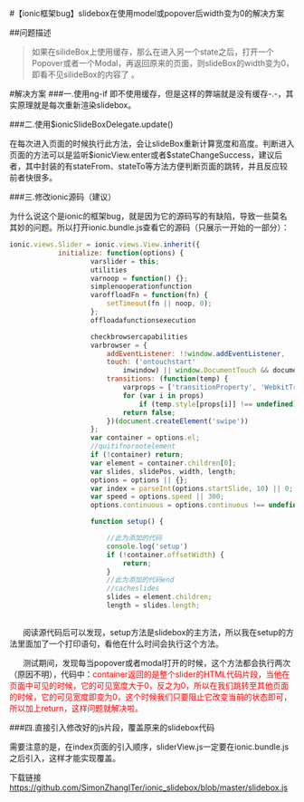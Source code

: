 #【ionic框架bug】slidebox在使用model或popover后width变为0的解决方案

##问题描述
> 如果在silideBox上使用缓存，那么在进入另一个state之后，打开一个Popover或者一个Modal，再返回原来的页面，则slideBox的width变为0，即看不见silideBox的内容了 。
 
#解决方案
###一.使用ng-if
即不使用缓存，但是这样的弊端就是没有缓存-.-，其实原理就是每次重新渲染slidebox。

###二.使用$ionicSlideBoxDelegate.update()

在每次进入页面的时候执行此方法，会让slideBox重新计算宽度和高度。判断进入页面的方法可以是监听\$ionicView.enter或者$stateChangeSuccess，建议后者，其中封装的有stateFrom、stateTo等方法方便判断页面的跳转，并且反应较前者快很多。

###三.修改ionic源码（建议）

为什么说这个是ionic的框架bug，就是因为它的源码写的有缺陷，导致一些莫名其妙的问题。所以打开ionic.bundle.js查看它的源码（只展示一开始的一部分）：

``` javascript
ionic.views.Slider = ionic.views.View.inherit({
            initialize: function(options) {
                    varslider = this;
                    utilities
                    varnoop = function() {};
                    simplenooperationfunction
                    varoffloadFn = function(fn) {
                        setTimeout(fn || noop, 0);
                    };
                    offloadafunctionsexecution

                    checkbrowsercapabilities
                    varbrowser = {
                        addEventListener: !!window.addEventListener,
                        touch: ('ontouchstart'
                            inwindow) || window.DocumentTouch && documentinstanceofDocumentTouch,
                        transitions: (function(temp) {
                            varprops = ['transitionProperty', 'WebkitTransition', 'MozTransition', 'OTransition', 'msTransition'];
                            for (var i in props)
                                if (temp.style[props[i]] !== undefined) returntrue;
                            return false;
                        })(document.createElement('swipe'))
                    };
                    var container = options.el;
                    //quitifnorootelement
                    if (!container) return;
                    var element = container.children[0];
                    var slides, slidePos, width, length;
                    options = options || {};
                    var index = parseInt(options.startSlide, 10) || 0;
                    var speed = options.speed || 300;
                    options.continuous = options.continuous !== undefined ? options.continuous : true;

                    function setup() {

                        //此为添加的代码
                        console.log('setup')
                        if (!container.offsetWidth) {
                            return;
                        }
                        //此为添加的代码end
                        //cacheslides
                        slides = element.children;
                        length = slides.length;
                       
```
&nbsp;&nbsp;&nbsp;&nbsp;&nbsp;&nbsp;阅读源代码后可以发现，setup方法是slidebox的主方法，所以我在setup的方法里面加了一个打印语句，看他在什么时间会执行这个方法。

&nbsp;&nbsp;&nbsp;&nbsp;&nbsp;&nbsp;测试期间，发现每当popover或者modal打开的时候，这个方法都会执行两次（原因不明），代码中：<font color=red>container返回的是整个slider的HTML代码片段，当他在页面中可见的时候，它的可见宽度大于0，反之为0，所以在我们跳转至其他页面的时候，它的可见宽度即变为0，这个时候我们只要阻止它改变当前的状态即可，所以加上return，这样问题就解决啦。</font>

###四.直接引入修改好的js片段，覆盖原来的slidebox代码

需要注意的是，在index页面的引入顺序，sliderView.js一定要在ionic.bundle.js之后引入，这样才能实现覆盖。

下载链接<https://github.com/SimonZhangITer/ionic_slidebox/blob/master/slidebox.js>
